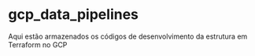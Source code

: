 # gcp_data_pipelines
Aqui estão armazenados os códigos de desenvolvimento da estrutura em Terraform no GCP
